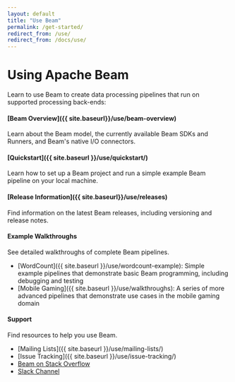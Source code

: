 ```yaml
---
layout: default
title: "Use Beam"
permalink: /get-started/
redirect_from: /use/
redirect_from: /docs/use/
---
```


# Using Apache Beam
Learn to use Beam to create data processing pipelines that run on supported processing back-ends:

#### [Beam Overview]({{ site.baseurl}}/use/beam-overview)
Learn about the Beam model, the currently available Beam SDKs and Runners, and Beam's native I/O connectors.

#### [Quickstart]({{ site.baseurl }}/use/quickstart/)
Learn how to set up a Beam project and run a simple example Beam pipeline on your local machine.

#### [Release Information]({{ site.baseurl}}/use/releases)
Find information on the latest Beam releases, including versioning and release notes.

#### Example Walkthroughs
See detailed walkthroughs of complete Beam pipelines.

* [WordCount]({{ site.baseurl }}/use/wordcount-example): Simple example pipelines that demonstrate basic Beam programming, including debugging and testing
* [Mobile Gaming]({{ site.baseurl }}/use/walkthroughs): A series of more advanced pipelines that demonstrate use cases in the mobile gaming domain

#### Support
Find resources to help you use Beam.

* [Mailing Lists]({{ site.baseurl }}/use/mailing-lists/)
* [Issue Tracking]({{ site.baseurl }}/use/issue-tracking/)
* [Beam on Stack Overflow](http://stackoverflow.com/questions/tagged/apache-beam)
* [Slack Channel](http://apachebeam.slack.com)